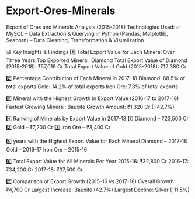 # Export-Ores-Minerals

Export of Ores and Minerals Analysis (2015-2018)
Technologies Used:
✅ MySQL – Data Extraction & Querying
✅ Python (Pandas, Matplotlib, Seaborn) – Data Cleaning, Transformation & Visualization

📊 Key Insights & Findings
1️⃣ Total Export Value for Each Mineral Over Three Years
Top Exported Mineral: Diamond
Total Export Value of Diamond (2015-2018): ₹57,019 Cr
Total Export Value of Gold (2015-2018): ₹12,380 Cr

2️⃣ Percentage Contribution of Each Mineral in 2017-18
Diamond: 68.5% of total exports
Gold: 14.2% of total exports
Iron Ore: 7.3% of total exports

3️⃣ Mineral with the Highest Growth in Export Value (2016-17 to 2017-18)
Fastest Growing Mineral: Bauxite
Growth Amount: ₹1,320 Cr (+42.7%)

4️⃣ Ranking of Minerals by Export Value in 2017-18
1️⃣ Diamond – ₹23,500 Cr
2️⃣ Gold – ₹7,200 Cr
3️⃣ Iron Ore – ₹3,400 Cr

5️⃣ years with the Highest Export Value for Each Mineral
Diamond – 2017-18
Gold – 2016-17
Iron Ore – 2015-16

6️⃣ Total Export Value for All Minerals Per Year
2015-16: ₹32,800 Cr
2016-17: ₹34,200 Cr
2017-18: ₹37,500 Cr

7️⃣ Comparison of Export Growth (2015-16 vs 2017-18)
Overall Growth: ₹4,700 Cr
Largest Increase: Bauxite (42.7%)
Largest Decline: Silver (-11.5%)
